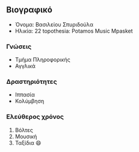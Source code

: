 ## Βιογραφικό
* Όνομα: Βασιλείου Σπυριδούλα
* Ηλικία: 22
topothesia: Potamos 
Music
Mpasket
 
### Γνώσεις
* Τμήμα Πληροφορικής
* Αγγλικά

### Δραστηριότητες
- Ιππασία
- Κολύμβηση

### **Ελεύθερος χρόνος**
1. Βόλτες
2. Μουσική
3. Ταξίδια :smile:


